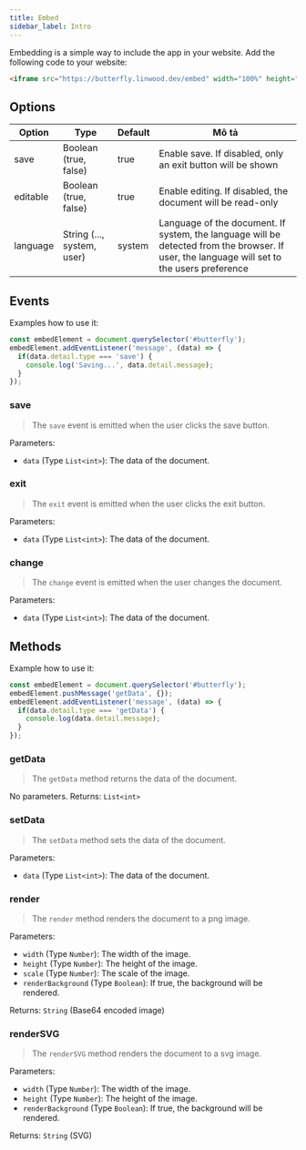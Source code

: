 ```yaml
---
title: Embed
sidebar_label: Intro
---
```


Embedding is a simple way to include the app in your website. Add the following code to your website:

```html
<iframe src="https://butterfly.linwood.dev/embed" width="100%" height="500px" allowtransparency="true"></iframe>
```

## Options

| Option   | Type                       | Default | Mô tả                                                                                                                                       |
| -------- | -------------------------- | ------- | ------------------------------------------------------------------------------------------------------------------------------------------- |
| save     | Boolean (true, false)      | true    | Enable save. If disabled, only an exit button will be shown                                                                                 |
| editable | Boolean (true, false)      | true    | Enable editing. If disabled, the document will be read-only                                                                                 |
| language | String (..., system, user) | system  | Language of the document. If system, the language will be detected from the browser. If user, the language will set to the users preference |

## Events

Examples how to use it:

```javascript
const embedElement = document.querySelector('#butterfly');
embedElement.addEventListener('message', (data) => {
  if(data.detail.type === 'save') {
    console.log('Saving...', data.detail.message);
  }
});
```

### save

> The `save` event is emitted when the user clicks the save button.

Parameters:

* `data` (Type `List<int>`): The data of the document.

### exit

> The `exit` event is emitted when the user clicks the exit button.

Parameters:

* `data` (Type `List<int>`): The data of the document.

### change

> The `change` event is emitted when the user changes the document.

Parameters:

* `data` (Type `List<int>`): The data of the document.

## Methods

Example how to use it:

```javascript
const embedElement = document.querySelector('#butterfly');
embedElement.pushMessage('getData', {});
embedElement.addEventListener('message', (data) => {
  if(data.detail.type === 'getData') {
    console.log(data.detail.message);
  }
});
```

### getData

> The `getData` method returns the data of the document.

No parameters. Returns: `List<int>`

### setData

> The `setData` method sets the data of the document.

Parameters:

* `data` (Type `List<int>`): The data of the document.

### render

> The `render` method renders the document to a png image.

Parameters:

* `width` (Type `Number`): The width of the image.
* `height` (Type `Number`): The height of the image.
* `scale` (Type `Number`): The scale of the image.
* `renderBackground` (Type `Boolean`): If true, the background will be rendered.

Returns: `String` (Base64 encoded image)

### renderSVG

> The `renderSVG` method renders the document to a svg image.

Parameters:

* `width` (Type `Number`): The width of the image.
* `height` (Type `Number`): The height of the image.
* `renderBackground` (Type `Boolean`): If true, the background will be rendered.

Returns: `String` (SVG)
